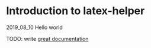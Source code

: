# Introduction to latex-helper

2019_08_10 Hello world

TODO: write [great documentation](http://jacobian.org/writing/what-to-write/)
